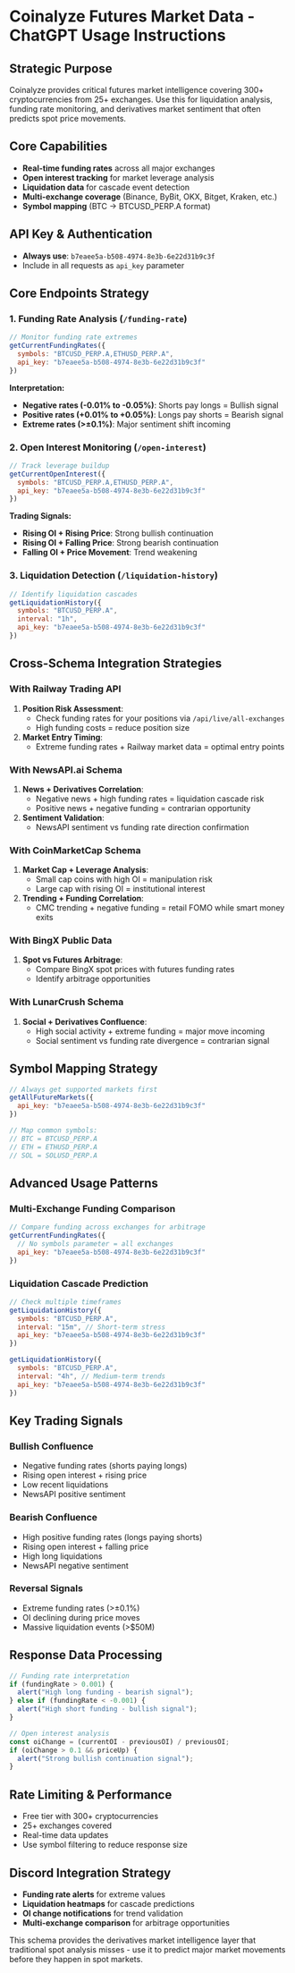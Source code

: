 # Coinalyze Futures Market Data - ChatGPT Usage Instructions

## Strategic Purpose
Coinalyze provides critical futures market intelligence covering 300+ cryptocurrencies from 25+ exchanges. Use this for liquidation analysis, funding rate monitoring, and derivatives market sentiment that often predicts spot price movements.

## Core Capabilities
- **Real-time funding rates** across all major exchanges
- **Open interest tracking** for market leverage analysis  
- **Liquidation data** for cascade event detection
- **Multi-exchange coverage** (Binance, ByBit, OKX, Bitget, Kraken, etc.)
- **Symbol mapping** (BTC → BTCUSD_PERP.A format)

## API Key & Authentication
- **Always use**: `b7eaee5a-b508-4974-8e3b-6e22d31b9c3f`
- Include in all requests as `api_key` parameter

## Core Endpoints Strategy

### 1. Funding Rate Analysis (`/funding-rate`)
```javascript
// Monitor funding rate extremes
getCurrentFundingRates({
  symbols: "BTCUSD_PERP.A,ETHUSD_PERP.A",
  api_key: "b7eaee5a-b508-4974-8e3b-6e22d31b9c3f"
})
```

**Interpretation:**
- **Negative rates (-0.01% to -0.05%)**: Shorts pay longs = Bullish signal
- **Positive rates (+0.01% to +0.05%)**: Longs pay shorts = Bearish signal  
- **Extreme rates (>±0.1%)**: Major sentiment shift incoming

### 2. Open Interest Monitoring (`/open-interest`)
```javascript
// Track leverage buildup
getCurrentOpenInterest({
  symbols: "BTCUSD_PERP.A,ETHUSD_PERP.A",
  api_key: "b7eaee5a-b508-4974-8e3b-6e22d31b9c3f"
})
```

**Trading Signals:**
- **Rising OI + Rising Price**: Strong bullish continuation
- **Rising OI + Falling Price**: Strong bearish continuation  
- **Falling OI + Price Movement**: Trend weakening

### 3. Liquidation Detection (`/liquidation-history`)
```javascript
// Identify liquidation cascades
getLiquidationHistory({
  symbols: "BTCUSD_PERP.A",
  interval: "1h",
  api_key: "b7eaee5a-b508-4974-8e3b-6e22d31b9c3f"
})
```

## Cross-Schema Integration Strategies

### With Railway Trading API
1. **Position Risk Assessment**: 
   - Check funding rates for your positions via `/api/live/all-exchanges`
   - High funding costs = reduce position size
2. **Market Entry Timing**: 
   - Extreme funding rates + Railway market data = optimal entry points

### With NewsAPI.ai Schema
1. **News + Derivatives Correlation**:
   - Negative news + high funding rates = liquidation cascade risk
   - Positive news + negative funding = contrarian opportunity
2. **Sentiment Validation**: 
   - NewsAPI sentiment vs funding rate direction confirmation

### With CoinMarketCap Schema
1. **Market Cap + Leverage Analysis**:
   - Small cap coins with high OI = manipulation risk
   - Large cap with rising OI = institutional interest
2. **Trending + Funding Correlation**:
   - CMC trending + negative funding = retail FOMO while smart money exits

### With BingX Public Data
1. **Spot vs Futures Arbitrage**:
   - Compare BingX spot prices with futures funding rates
   - Identify arbitrage opportunities

### With LunarCrush Schema
1. **Social + Derivatives Confluence**:
   - High social activity + extreme funding = major move incoming
   - Social sentiment vs funding rate divergence = contrarian signal

## Symbol Mapping Strategy
```javascript
// Always get supported markets first
getAllFutureMarkets({
  api_key: "b7eaee5a-b508-4974-8e3b-6e22d31b9c3f"
})

// Map common symbols:
// BTC = BTCUSD_PERP.A
// ETH = ETHUSD_PERP.A  
// SOL = SOLUSD_PERP.A
```

## Advanced Usage Patterns

### Multi-Exchange Funding Comparison
```javascript
// Compare funding across exchanges for arbitrage
getCurrentFundingRates({
  // No symbols parameter = all exchanges
  api_key: "b7eaee5a-b508-4974-8e3b-6e22d31b9c3f"
})
```

### Liquidation Cascade Prediction
```javascript
// Check multiple timeframes
getLiquidationHistory({
  symbols: "BTCUSD_PERP.A",
  interval: "15m", // Short-term stress
  api_key: "b7eaee5a-b508-4974-8e3b-6e22d31b9c3f"
})

getLiquidationHistory({
  symbols: "BTCUSD_PERP.A", 
  interval: "4h", // Medium-term trends
  api_key: "b7eaee5a-b508-4974-8e3b-6e22d31b9c3f"
})
```

## Key Trading Signals

### Bullish Confluence
- Negative funding rates (shorts paying longs)
- Rising open interest + rising price
- Low recent liquidations
- NewsAPI positive sentiment

### Bearish Confluence  
- High positive funding rates (longs paying shorts)
- Rising open interest + falling price
- High long liquidations
- NewsAPI negative sentiment

### Reversal Signals
- Extreme funding rates (>±0.1%)
- OI declining during price moves
- Massive liquidation events (>$50M)

## Response Data Processing
```javascript
// Funding rate interpretation
if (fundingRate > 0.001) {
  alert("High long funding - bearish signal");
} else if (fundingRate < -0.001) {
  alert("High short funding - bullish signal");
}

// Open interest analysis
const oiChange = (currentOI - previousOI) / previousOI;
if (oiChange > 0.1 && priceUp) {
  alert("Strong bullish continuation signal");
}
```

## Rate Limiting & Performance
- Free tier with 300+ cryptocurrencies
- 25+ exchanges covered
- Real-time data updates
- Use symbol filtering to reduce response size

## Discord Integration Strategy
- **Funding rate alerts** for extreme values
- **Liquidation heatmaps** for cascade predictions  
- **OI change notifications** for trend validation
- **Multi-exchange comparison** for arbitrage opportunities

This schema provides the derivatives market intelligence layer that traditional spot analysis misses - use it to predict major market movements before they happen in spot markets.